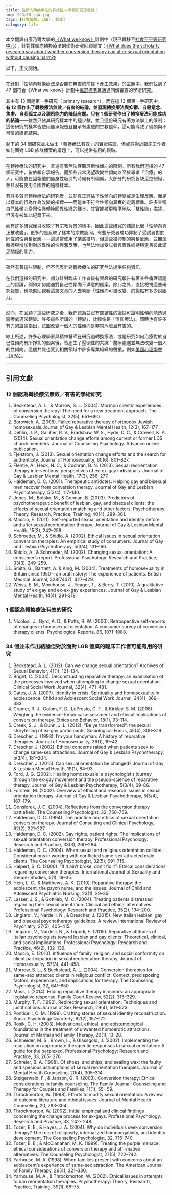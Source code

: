 ```yaml
---
title: 性傾向轉換療法的有效性——學術研究怎麼說？
img: 923/IUrogW.jpg
tags: [社會議題, LGBT, 翻譯]
category: life
---
```


本文翻譯自康乃爾大學的[《What we know》](https://whatweknow.inequality.cornell.edu/)計劃中（現已轉移至[社會不平等研究中心](http://inequality.cornell.edu/)），針對性傾向轉換療法的學術研究回顧專文：[《What does the scholarly research say about whether conversion therapy can alter sexual orientation without causing harm?》](https://whatweknow.inequality.cornell.edu/topics/lgbt-equality/what-does-the-scholarly-research-say-about-whether-conversion-therapy-can-alter-sexual-orientation-without-causing-harm/)

<!--more-->

以下，正文開始。

---

在針對「性傾向轉換療法是否能在無害的前提下產生效果」的主題中，我們找到了 47 個符合《What we know》計劃中[挑選標準](https://whatweknow.inequality.cornell.edu/about/selection-methodology/)且通過同儕審查的學術研究。

其中有 13 個是第一手研究（ primary research）。而在這 13 個第一手研究中，**有 12 個作出了轉換療法無效／有害的結論，並發現轉換療法與抑鬱、自殺意念、焦慮、自我孤立以及親密能力的降低有關。只有 1 個研究作出了轉換療法可能成功的結論**——雖然只佔其研究樣本中的極少數，並且這份研究有著方法學上的限制：這份研究的樣本皆使用自承報告且自承有虔誠的宗教信仰，這可能導致了偏頗與不可信的研究結果。

剩下的 34 個研究並未做出「轉換療法有效」的實證結論，但或許對於臨床工作者如何面對 LGB 族群個案的議題上，可以提供有用的觀點。

---

在轉換療法的研究中，普遍有著無法客觀評斷性傾向的限制。所有我們選擇的 47 個研究中，皆依賴自承報告。而那些非常渴望改變性傾向以至於尋求「治療」的人，可能會在回報他們自身性吸引的時候有所偏頗。大部分的研究皆缺乏控制組，並且沒有使用全國性的隨機樣本。

有許多贊同轉換療法的研究者，並非真正評估了性傾向的轉變或是生理反應，而是以樣本的行為作為改變的指標——而這並不符合性傾向真實的定義標準。許多宣稱自己性傾向從同性戀轉換回異性戀的樣本，其實能被更精準地以「雙性戀」描述，但沒有被如此紀錄下來。

而有許多研究僅只收取了有宗教背景的樣本，因此這些研究的結論比起「性傾向真正被改變」，更多的是反映了樣本的宗教認同。有些研究者成功抑制了受試者對於同性的性興奮反應——這通常使用了某些技巧，但這些被抑制的興奮反應，並無法轉換與增加到對於異性的性興奮反應，也無法增加受試者與異性維持穩定且彼此滿足關係的能力。

---

雖然有著這些限制，但不代表針對轉換療法的研究無法提供任何資訊。

在我們選擇的研究中，部分針對臨床工作者較有興趣的研究報告有著某些倫理議題上的討論，例如如何處遇對自己性傾向不滿意的個案。除此之外，直接檢視這些研究報告，也能幫助觀看這篇文章的人去判斷「性傾向可被改變」的論點有多少說服力。

---

然而，在回顧了這些研究之後，我們認為並沒有關鍵性的證據可證明性傾向能透過醫療處遇來轉變。許多這些所謂的「轉變」，比較像是「信仰療法」。同時也有許多有力的證據指出，試圖改變一個人的性傾向是非常危險且有害的。

綜上所述，許多心理學家與精神醫師在研究過轉換療法，或是研究如何治療對於自己性傾向有所掙扎的個案後，皆產生了壓倒性的共識：醫療處遇並無法改變一個人的性傾向。這個共識也受到相關領域中許多專業組織的聲援，例如[美國心理學會（APA）](https://www.apa.org/pi/lgbt/resources/therapeutic-response.pdf)。

---

## 引用文獻

### 12 個認為轉換療法無效／有害的學術研究

1. Beckstead, A. L., & Morrow, S. L. (2004). Mormon clients’ experiences of conversion therapy: The need for a new treatment approach. The Counseling Psychologist, 32(5), 651–690.
2. Borowich, A. (2008). Failed reparative therapy of orthodox Jewish homosexuals.Journal of Gay & Lesbian Mental Health, 12(3), 167–177.
3. Dehlin, J. P., Galliher, R. V., Bradshaw, W. S., Hyde, D. C., & Crowell, K. A. (2014). Sexual orientation change efforts among current or former LDS church members. Journal of Counseling Psychology. Advance online publication.
4. Fjelstrom, J. (2013). Sexual orientation change efforts and the search for authenticity. Journal of Homosexuality, 60(6), 801–827.
5. Flentje, A., Heck, N. C., & Cochran, B. N. (2013). Sexual reorientation therapy interventions: perspectives of ex-ex-gay individuals. Journal of Gay & Lesbian Mental Health, 17(3), 256–277.
6. Haldeman, D. C. (2001). Therapeutic antidotes: Helping gay and bisexual men recover from conversion therapy. Journal of Gay and Lesbian Psychotherapy, 5(3/4), 117–130.
7. Jones, M., Botsko, M., & Gorman, B. (2003). Predictors of psychotherapeutic benefit of lesbian, gay, and bisexual clients: the effects of sexual orientation matching and other factors. Psychotherapy: Theory, Research, Practice, Training, 40(4), 289–301.
8. Maccio, E. (2011). Self-reported sexual orientation and identity before and after sexual reorientation therapy. Journal of Gay & Lesbian Mental Health, 15(3), 242–259.
9. Schroeder, M., & Shidlo, A. (2002). Ethical issues in sexual orientation conversion therapies: An empirical study of consumers. Journal of Gay and Lesbian Psychotherapy, 5(3/4), 131–166.
10. Shidlo, A., & Schroeder, M. (2002). Changing sexual orientation: A consumer’s report. Professional Psychology: Research and Practice, 33(3), 249–259.
11. Smith, G., Bartlett, A. & King, M. (2004). Treatments of homosexuality in Britain since 1950 — an oral history: The experience of patients. British Medical Journal, 328(7437), 427–429.
12. Weiss, E. M., Morehouse, J., Yeager, T., & Berry, T. (2010). A qualitative study of ex-gay and ex-ex-gay experiences. Journal of Gay & Lesbian Mental Health, 14(4), 291-319.

### 1 個認為轉換療法有效的研究

1. Nicolosi, J., Byrd, A. D., & Potts, R. W. (2000). Retrospective self-reports of changes in homosexual orientation: A consumer survey of conversion therapy clients. Psychological Reports, 86, 1071–1088.

### 34 個並未作出結論但對於面對 LGB 個案的臨床工作者可能有用的研究

1. Beckstead, A. L. (2012). Can we change sexual orientation? Archives of Sexual Behavior, 41(1), 121–134.
2. Bright, C. (2004). Deconstructing reparative therapy: an examination of the processes involved when attempting to change sexual orientation. Clinical Social Work Journal, 32(4), 471–481.
3. Cates, J. A. (2007). Identity in crisis: Spirituality and homosexuality in adolescence. Child and Adolescent Social Work Journal, 24(4), 369–383.
4. Cramer, R. J., Golom, F. D., LoPresto, C. T., & Kirkley, S. M. (2008). Weighing the evidence: Empirical assessment and ethical implications of conversion therapy. Ethics and Behavior, 18(1), 93–114.
5. Creek, S. J., & Dunn, J. L. (2012). “Be ye transformed”: the sexual storytelling of ex-gay participants. Sociological Focus, 45(4), 306–319.
6. Drescher, J. (1998). I’m your handyman: A history of reparative therapies. Journal of Homosexuality, 36(1), 19–42.
7. Drescher, J. (2002). Ethical concerns raised when patients seek to change same-sex attractions. Journal of Gay & Lesbian Psychotherapy, 5(3/4), 181–204.
8. Drescher, J. (2015). Can sexual orientation be changed? Journal of Gay & Lesbian Mental Health, 19(1), 84–93.
9. Ford, J. G. (2002). Healing homosexuals: a psychologist’s journey through the ex-gay movement and the pseudo-science of reparative therapy. Journal of Gay & Lesbian Psychotherapy, 5(3/4), 69–86.
10. Forstein, M. (2002). Overview of ethical and research issues in sexual orientation therapy. Journal of Gay & Lesbian Psychotherapy, 5(3/4), 167–179.
11. Gonsiorek, J. C. (2004). Reflections from the conversion therapy battlefield. The Counseling Psychologist, 32, 750–759.
12. Haldeman, D. C. (1994). The practice and ethics of sexual orientation conversion therapy. Journal of Consulting and Clinical Psychology, 62(2), 221–227.
13. Haldeman, D. C. (2002). Gay rights, patient rights: The implications of sexual orientation conversion therapy. Professional Psychology: Research and Practice, 33(3), 260–264.
14. Haldeman, D. C. (2004). When sexual and religious orientation collide: Considerations in working with conflicted same-sex attracted male clients. The Counseling Psychologist, 32(5), 691–715.
15. Halpert, S. C. (2000). “If it ain’t broke, don’t fix it”: Ethical considerations regarding conversion therapies. International Journal of Sexuality and Gender Studies, 5(1), 19–35.
16. Hein, L. C., & Matthews, A. K. (2010). Reparative therapy: the adolescent, the psych nurse, and the issues. Journal of Child and Adolescent Psychiatric Nursing, 23(1), 29–35.
17. Lasser, J. S., & Gottlieb, M. C. (2004). Treating patients distressed regarding their sexual orientation: Clinical and ethical alternatives. Professional Psychology: Research and Practice, 35(2), 194–200.
18. Lingiardi, V., Nardelli, N., & Drescher, J. (2015). New Italian lesbian, gay and bisexual psychotherapy guidelines: A review. International Review of Psychiatry, 27(5), 405–415.
19. Lingiardi, V., Nardelli, N., & Tripodi, E. (2015). Reparative attitudes of Italian psychologists toward lesbian and gay clients: Theoretical, clinical, and social implications. Professional Psychology: Research and Practice, 46(2), 132–139.
20. Maccio, E. (2010). Influence of family, religion, and social conformity on client participation in sexual reorientation therapy. Journal of Homosexuality, 57(3), 441–458.
21. Morrow, S. L., & Beckstead, A. L. (2004). Conversion therapies for same-sex attracted clients in religious conflict: Context, predisposing factors, experiences, and implications for therapy. The Counseling Psychologist, 32, 641–650.
22. Moss, I. (2014). Ending reparative therapy in minors: an appropriate legislative response. Family Court Review, 52(2), 316–329.
23. Murphy, T. F. (1992). Redirecting sexual orientation: Techniques and justifications.Journal of Sex Research, 29(4), 501–523.
24. Ponticelli, C. M. (1999). Crafting stories of sexual identity reconstruction. Social Psychology Quarterly, 62(2), 157–172.
25. Rosik, C. H. (2003). Motivational, ethical, and epistemological foundations in the treatment of unwanted homoerotic attractions. Journal of Marital and Family Therapy, 29(1), 13–28.
26. Schneider, M. S., Brown, L., & Glassgold, J. (2002). Implementing the resolution on appropriate therapeutic responses to sexual orientation: A guide for the perplexed. Professional Psychology: Research and Practice, 33, 265- 276.
27. Schreier, B. A. (1998). Of shoes, and ships, and sealing wax: the faulty and specious assumptions of sexual reorientation therapies. Journal of Mental Health Counseling, 20(4), 305–314.
28. Steigerwald, F., & Janson, G. R. (2003). Conversion therapy: Ethical considerations in family counseling. The Family Journal: Counseling and Therapy for Couples and Families, 11(1), 55– 59.
29. Throckmorton, W. (1998). Efforts to modify sexual orientation: A review of outcome literature and ethical issues. Journal of Mental Health Counseling, 20, 283–304.
30. Throckmorton, W. (2002). Initial empirical and clinical findings concerning the change process for ex-gays. Professional Psychology: Research and Practice, 33, 242- 248.
31. Tozer, E. E., & Hayes, J. A. (2004). Why do individuals seek conversion therapy? The role of religiosity, internalized homonegativity, and identity development. The Counseling Psychologist, 32, 716–740.
32. Tozer, E. E., & McClanahan, M. K. (1999). Treating the purple menace: ethical considerations of conversion therapy and affirmative alternatives. The Counseling Psychologist, 27(5), 722–742.
33. Yarhouse, M. A. (1998). When families present with concerns about an adolescent’s experience of same-sex attraction. The American Journal of Family Therapy, 26(4), 321–330.
34. Yarhouse, M. A., & Throckmorton, W. (2002). Ethical issues in attempts to ban reorientation therapies. Psychotherapy: Theory, Research, Practice, Training, 39(1), 66–75.
